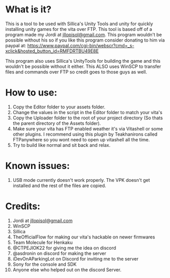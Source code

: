 # What is it?
This is a tool to be used with Sillica's Unity Tools and unity for quickly installing unity games for the vita over FTP.
This tool is based off of a program made my Jordi at jllopisol@gmail.com. This program wouldn't be possible without his so if you like this program consider donating to him via paypal at: 
https://www.paypal.com/cgi-bin/webscr?cmd=_s-xclick&hosted_button_id=RMFDRTBU49E8E

This program also uses Sillica's UnityTools for building the game and this wouldn't be possible without it either.
This ALSO uses WinSCP to transfer files and commands over FTP so credit goes to those guys as well.

# How to use: 
1. Copy the Editor folder to your assets folder.
2. Change the values in the script in the Editor folder to match your vita's
3. Copy the Uploader folder to the root of your project directory (So thats the parent directory of the Assets folder).
4. Make sure your vita has FTP enabled weather it's via Vitashell or some other plugins. I recommend using this plugin by Teakhanirons called FTPanywhere so you wont need to open up vitashell all the time.
5. Try to build like normal and sit back and relax.

# Known issues:
1. USB mode currently doesn't work properly. The VPK doesn't get installed and the rest of the files are copied.

# Credits: 
1. Jordi at jllopisol@gmail.com
2. WinSCP
3. Sillica
4. TheOfficialFlow for making our vita's hackable on newer firmwares
5. Team Molecule for Henkaku
6. @CTPEJIOK22 for giving me the idea on discord
7. @asdronin on discord for making the server
8. iDevOnAParkingLot on Discord for inviting me to the server
9. Sony for the console and SDK
10. Anyone else who helped out on the discord Server.

